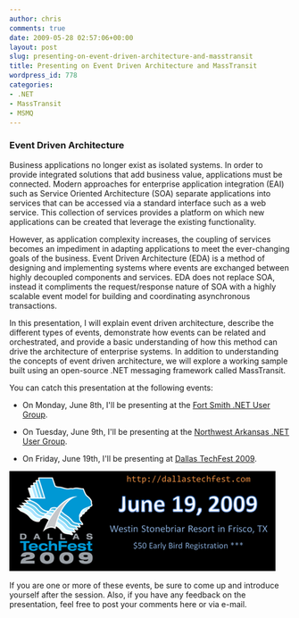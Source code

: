 ```yaml
---
author: chris
comments: true
date: 2009-05-28 02:57:06+00:00
layout: post
slug: presenting-on-event-driven-architecture-and-masstransit
title: Presenting on Event Driven Architecture and MassTransit
wordpress_id: 778
categories:
- .NET
- MassTransit
- MSMQ
---
```


### Event Driven Architecture




Business applications no longer exist as isolated systems. In order to provide integrated solutions that add business value, applications must be connected. Modern approaches for enterprise application integration (EAI) such as Service Oriented Architecture (SOA) separate applications into services that can be accessed via a standard interface such as a web service. This collection of services provides a platform on which new applications can be created that leverage the existing functionality.



However, as application complexity increases, the coupling of services becomes an impediment in adapting applications to meet the ever-changing goals of the business. Event Driven Architecture (EDA) is a method of designing and implementing systems where events are exchanged between highly decoupled components and services. EDA does not replace SOA, instead it compliments the request/response nature of SOA with a highly scalable event model for building and coordinating asynchronous transactions.



In this presentation, I will explain event driven architecture, describe the different types of events, demonstrate how events can be related and orchestrated, and provide a basic understanding of how this method can drive the architecture of enterprise systems. In addition to understanding the concepts of event driven architecture, we will explore a working sample built using an open-source .NET messaging framework called MassTransit.





You can catch this presentation at the following events:






  * On Monday, June 8th, I'll be presenting at the [Fort Smith .NET User Group](http://www.fsdnug.org/).


  * On Tuesday, June 9th, I'll be presenting at the [Northwest Arkansas .NET User Group](http://nwadnug.org/tabid/54/ModuleID/370/ItemID/42/mctl/EventDetails/Default.aspx).


  * On Friday, June 19th, I'll be presenting at [Dallas TechFest 2009](http://www.dallastechfest.com/).




![Dallas TechFest Slide.png](/images/uploads/2009/05/dallas-techfest-slide.png)




If you are one or more of these events, be sure to come up and introduce yourself after the session. Also, if you have any feedback on the presentation, feel free to post your comments here or via e-mail.




